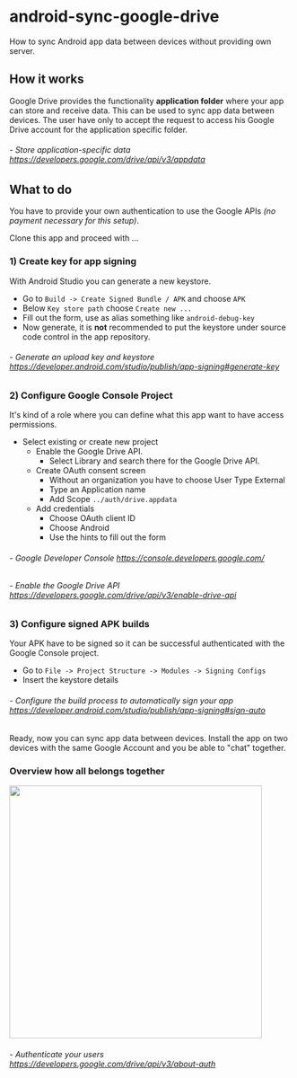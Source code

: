 # android-sync-google-drive

How to sync Android app data between devices without providing own server.

## How it works

Google Drive provides the functionality **application folder** where your app
can store and receive data. This can be used to sync app data between devices.
The user have only to accept the request to access his Google Drive account for
the application specific folder.

###### - Store application-specific data https://developers.google.com/drive/api/v3/appdata

## What to do

You have to provide your own authentication to use the Google APIs
*(no payment necessary for this setup)*.

Clone this app and proceed with ...

### 1) Create key for app signing

With Android Studio you can generate a new keystore.

* Go to `Build -> Create Signed Bundle / APK` and choose `APK`
* Below `Key store path` choose `Create new ...`
* Fill out the form, use as alias something like `android-debug-key`
* Now generate, it is **not** recommended to put the keystore under source code control in the app repository.

###### - Generate an upload key and keystore https://developer.android.com/studio/publish/app-signing#generate-key

### 2) Configure Google Console Project

It's kind of a role where you can define what this app want to have access permissions.

* Select existing or create new project
  * Enable the Google Drive API.
    * Select Library and search there for the Google Drive API.
  * Create OAuth consent screen
    * Without an organization you have to choose User Type External
    * Type an Application name
    * Add Scope `../auth/drive.appdata`
  * Add credentials
    * Choose OAuth client ID
    * Choose Android
    * Use the hints to fill out the form

###### - Google Developer Console https://console.developers.google.com/
###### - Enable the Google Drive API https://developers.google.com/drive/api/v3/enable-drive-api

### 3) Configure signed APK builds

Your APK have to be signed so it can be successful authenticated with the Google Console project.

* Go to `File -> Project Structure -> Modules -> Signing Configs`
* Insert the keystore details

###### - Configure the build process to automatically sign your app https://developer.android.com/studio/publish/app-signing#sign-auto

Ready, now you can sync app data between devices. Install the app on two devices with
the same Google Account and you be able to "chat" together.

### Overview how all belongs together

<img src="http://yuml.me/efe59d2d.png" width=450>

###### - Authenticate your users https://developers.google.com/drive/api/v3/about-auth

